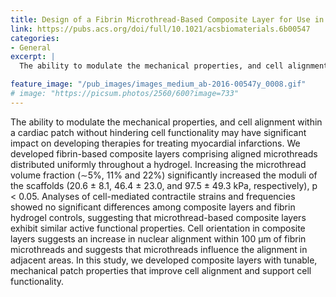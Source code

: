 ```yaml
---
title: Design of a Fibrin Microthread-Based Composite Layer for Use in a Cardiac Patch
link: https://pubs.acs.org/doi/full/10.1021/acsbiomaterials.6b00547
categories:
- General
excerpt: |
  The ability to modulate the mechanical properties, and cell alignment within a cardiac patch without hindering cell functionality may have significant impact on developing therapies for treating myocardial infarctions. We developed fibrin-based composite layers comprising aligned microthreads distributed uniformly throughout a hydrogel. Increasing the microthread volume fraction (∼5%, 11% and 22%) significantly increased the moduli of the scaffolds (20.6 ± 8.1, 46.4 ± 23.0, and 97.5 ± 49.3 kPa, respectively), p < 0.05. Analyses of cell-mediated contractile strains and frequencies showed no significant differences among composite layers and fibrin hydrogel controls, suggesting that microthread-based composite layers exhibit similar active functional properties. Cell orientation in composite layers suggests an increase in nuclear alignment within 100 μm of fibrin microthreads and suggests that microthreads influence the alignment in adjacent areas. In this study, we developed composite layers with tunable, mechanical patch properties that improve cell alignment and support cell functionality.

feature_image: "/pub_images/images_medium_ab-2016-00547y_0008.gif"
# image: "https://picsum.photos/2560/600?image=733"
---
```


The ability to modulate the mechanical properties, and cell alignment within a cardiac patch without hindering cell functionality may have significant impact on developing therapies for treating myocardial infarctions. We developed fibrin-based composite layers comprising aligned microthreads distributed uniformly throughout a hydrogel. Increasing the microthread volume fraction (∼5%, 11% and 22%) significantly increased the moduli of the scaffolds (20.6 ± 8.1, 46.4 ± 23.0, and 97.5 ± 49.3 kPa, respectively), p < 0.05. Analyses of cell-mediated contractile strains and frequencies showed no significant differences among composite layers and fibrin hydrogel controls, suggesting that microthread-based composite layers exhibit similar active functional properties. Cell orientation in composite layers suggests an increase in nuclear alignment within 100 μm of fibrin microthreads and suggests that microthreads influence the alignment in adjacent areas. In this study, we developed composite layers with tunable, mechanical patch properties that improve cell alignment and support cell functionality.
